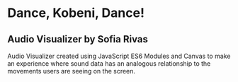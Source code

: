 # Dance, Kobeni, Dance!
## Audio Visualizer by Sofia Rivas
Audio Visualizer created using JavaScript ES6 Modules and Canvas to make an experience where sound data has an analogous relationship to the movements users are seeing on the screen.


